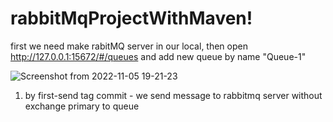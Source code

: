 # rabbitMqProjectWithMaven!

first we need make rabitMQ server in our local, then open http://127.0.0.1:15672/#/queues and add new queue by name "Queue-1"

![Screenshot from 2022-11-05 19-21-23](https://user-images.githubusercontent.com/41595475/200127245-c49541cb-46d3-4130-a8d7-7dfb248c557a.png)

1. by first-send tag commit - we send message to rabbitmq server without exchange primary to queue
